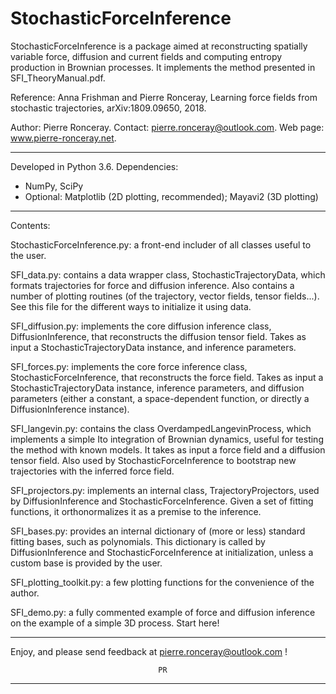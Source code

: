# StochasticForceInference	


StochasticForceInference is a package aimed at reconstructing
spatially variable force, diffusion and current fields and computing
entropy production in Brownian processes. It implements the method
presented in SFI_TheoryManual.pdf. 

Reference: Anna Frishman and Pierre Ronceray, Learning force fields
from stochastic trajectories, arXiv:1809.09650, 2018.

Author: Pierre Ronceray. Contact: pierre.ronceray@outlook.com. Web
page: www.pierre-ronceray.net.

-----------------------------------------------------------------------

Developed in Python 3.6. Dependencies:
- NumPy, SciPy
- Optional: Matplotlib (2D plotting, recommended); Mayavi2 (3D
  plotting)

-----------------------------------------------------------------------

Contents:

StochasticForceInference.py: a front-end includer of all classes
   useful to the user.

SFI_data.py: contains a data wrapper class, StochasticTrajectoryData,
   which formats trajectories for force and diffusion inference. Also
   contains a number of plotting routines (of the trajectory, vector
   fields, tensor fields...). See this file for the different ways to
   initialize it using data.

SFI_diffusion.py: implements the core diffusion inference class,
   DiffusionInference, that reconstructs the diffusion tensor
   field. Takes as input a StochasticTrajectoryData instance, and
   inference parameters.

SFI_forces.py: implements the core force inference class,
   StochasticForceInference, that reconstructs the force field.  Takes
   as input a StochasticTrajectoryData instance, inference parameters,
   and diffusion parameters (either a constant, a space-dependent
   function, or directly a DiffusionInference instance).

SFI_langevin.py: contains the class OverdampedLangevinProcess, which
   implements a simple Ito integration of Brownian dynamics, useful
   for testing the method with known models. It takes as input a force
   field and a diffusion tensor field. Also used by
   StochasticForceInference to bootstrap new trajectories with the
   inferred force field.

SFI_projectors.py: implements an internal class, TrajectoryProjectors,
   used by DiffusionInference and StochasticForceInference. Given a
   set of fitting functions, it orthonormalizes it as a premise to the
   inference.

SFI_bases.py: provides an internal dictionary of (more or less)
   standard fitting bases, such as polynomials. This dictionary is
   called by DiffusionInference and StochasticForceInference at
   initialization, unless a custom base is provided by the user.

SFI_plotting_toolkit.py: a few plotting functions for the convenience
   of the author.

SFI_demo.py: a fully commented example of force and diffusion
   inference on the example of a simple 3D process. Start here!
   
-----------------------------------------------------------------------


Enjoy, and please send feedback at pierre.ronceray@outlook.com !

       	   	       				     PR
						
-----------------------------------------------------------------------
